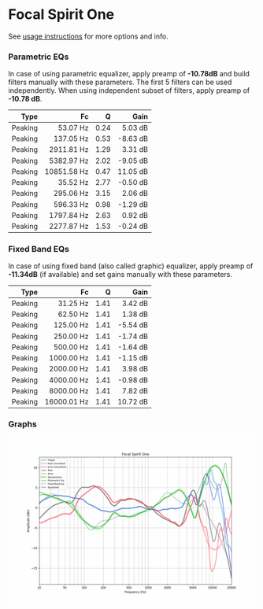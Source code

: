 # Focal Spirit One
See [usage instructions](https://github.com/jaakkopasanen/AutoEq#usage) for more options and info.

### Parametric EQs
In case of using parametric equalizer, apply preamp of **-10.78dB** and build filters manually
with these parameters. The first 5 filters can be used independently.
When using independent subset of filters, apply preamp of **-10.78 dB**.

| Type    | Fc          |    Q | Gain     |
|--------:|------------:|-----:|---------:|
| Peaking | 53.07 Hz    | 0.24 | 5.03 dB  |
| Peaking | 137.05 Hz   | 0.53 | -8.63 dB |
| Peaking | 2911.81 Hz  | 1.29 | 3.31 dB  |
| Peaking | 5382.97 Hz  | 2.02 | -9.05 dB |
| Peaking | 10851.58 Hz | 0.47 | 11.05 dB |
| Peaking | 35.52 Hz    | 2.77 | -0.50 dB |
| Peaking | 295.06 Hz   | 3.15 | 2.06 dB  |
| Peaking | 596.33 Hz   | 0.98 | -1.29 dB |
| Peaking | 1797.84 Hz  | 2.63 | 0.92 dB  |
| Peaking | 2277.87 Hz  | 1.53 | -0.24 dB |

### Fixed Band EQs
In case of using fixed band (also called graphic) equalizer, apply preamp of **-11.34dB**
(if available) and set gains manually with these parameters.

| Type    | Fc          |    Q | Gain     |
|--------:|------------:|-----:|---------:|
| Peaking | 31.25 Hz    | 1.41 | 3.42 dB  |
| Peaking | 62.50 Hz    | 1.41 | 1.38 dB  |
| Peaking | 125.00 Hz   | 1.41 | -5.54 dB |
| Peaking | 250.00 Hz   | 1.41 | -1.74 dB |
| Peaking | 500.00 Hz   | 1.41 | -1.64 dB |
| Peaking | 1000.00 Hz  | 1.41 | -1.15 dB |
| Peaking | 2000.00 Hz  | 1.41 | 3.98 dB  |
| Peaking | 4000.00 Hz  | 1.41 | -0.98 dB |
| Peaking | 8000.00 Hz  | 1.41 | 7.82 dB  |
| Peaking | 16000.01 Hz | 1.41 | 10.72 dB |

### Graphs
![](./Focal%20Spirit%20One.png)